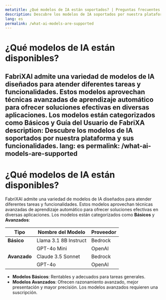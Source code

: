 ```yaml
---
metatitle: ¿Qué modelos de IA están soportados? | Preguntas frecuentes | Guía del usuario de FabriXAI
description: Descubre los modelos de IA soportados por nuestra plataforma y sus funcionalidades.
lang: es
permalink: /what-ai-models-are-supported
---
```


# ¿Qué modelos de IA están disponibles?

FabriXAI admite una variedad de modelos de IA diseñados para atender diferentes tareas y funcionalidades. Estos modelos aprovechan técnicas avanzadas de aprendizaje automático para ofrecer soluciones efectivas en diversas aplicaciones. Los modelos están categorizados como **Básicos** y Guía del Usuario de FabriXA
description: Descubre los modelos de IA soportados por nuestra plataforma y sus funcionalidades.
lang: es
permalink: /what-ai-models-are-supported
---

# ¿Qué modelos de IA están disponibles?

FabriXAI admite una variedad de modelos de IA diseñados para atender diferentes tareas y funcionalidades. Estos modelos aprovechan técnicas avanzadas de aprendizaje automático para ofrecer soluciones efectivas en diversas aplicaciones. Los modelos están categorizados como **Básicos** y **Avanzados**:

| **Tipo**     | **Nombre del Modelo**        | **Proveedor** |
|--------------|-------------------------------|---------------|
| **Básico**    | Llama 3.1 8B Instruct         | Bedrock       |
|              | GPT-4o Mini                   | OpenAI        |
| **Avanzado** | Claude 3.5 Sonnet             | Bedrock       |
|              | GPT-4o                        | OpenAI        |

- **Modelos Básicos**: Rentables y adecuados para tareas generales.
- **Modelos Avanzados**: Ofrecen razonamiento avanzado, mejor presentación y mayor precisión. Los modelos avanzados requieren una suscripción.

